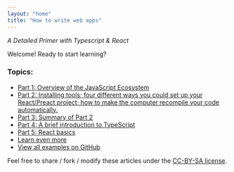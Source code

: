 ```yaml
---
layout: "home"
title: "How to write web apps"
---
```


*A Detailed Primer with Typescript & React*

Welcome! Ready to start learning?

### Topics: ###

- [Part 1: Overview of the JavaScript Ecosystem](tutorial-1.md)
- [Part 2: Installing tools; four different ways you could set up your React/Preact project; how to make the computer recompile your code automatically.](tutorial-2.md)
- [Part 3: Summary of Part 2](tutorial-3.md)
- [Part 4: A brief introduction to TypeScript](tutorial-4.md)
- [Part 5: React basics](tutorial-5.md)
- [Learn even more](more.md)
- [View all examples on GitHub](https://github.com/qwertie/learn-react)

Feel free to share / fork / modify these articles under the [CC-BY-SA license](https://creativecommons.org/licenses/by-sa/4.0/).
